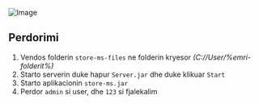 ![Image](http://i.imgur.com/rhffLep.png)

## Perdorimi
1. Vendos folderin `store-ms-files` ne folderin kryesor *(C://User/%emri-folderit%)*
2. Starto serverin duke hapur `Server.jar` dhe duke klikuar `Start`
3. Starto aplikacionin `store-ms.jar`
4. Perdor `admin` si user, dhe `123` si fjalekalim
